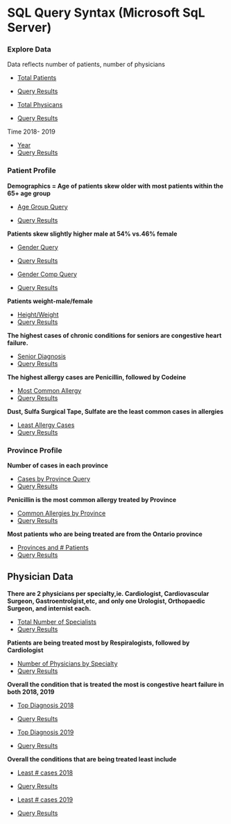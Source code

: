 # SQL Query Syntax (Microsoft SqL Server)

### Explore Data

Data reflects    number of patients,    number of physicians

- [Total Patients](tot_patients.sql)
- [Query Results](tot_patients.csv)



- [Total Physicans](tot_doc.sql)
  
- [Query Results](tot_doc.csv)
 



Time 2018- 2019
- [Year](year.sql)
- [Query Results](year.csv)
 
### Patient Profile  

**Demographics = Age of patients skew older with most patients within the 65+ age group** 

- [Age Group Query](Age_group.sql)

- [Query Results](age_group.csv)

**Patients skew slightly higher male at 54% vs.46% female**
  
- [Gender Query](gender.sql)
- [Query Results](fem_male.csv)

  
- [Gender Comp Query](gender_percent.sql)
- [Query Results](gender_percent.csv)


**Patients weight-male/female**

- [Height/Weight](weight_height.sql) 
- [Query Results](height_weight.csv)


**The highest cases of chronic conditions for seniors are congestive heart failure.**

- [Senior Diagnosis](senior_diag.sqls)
- [Query Results](sen_diag.csv)


**The highest allergy cases are Penicillin, followed by Codeine**

- [Most Common Allergy ](topallergies.sql)
- [Query Results](top_allergies.csv)


**Dust, Sulfa Surgical Tape, Sulfate are the least common cases in allergies**

- [Least Allergy Cases](least_allergies.sql) 
- [Query Results](least_allergies.csv)


### Province Profile  

**Number of cases in each province**

- [Cases by Province Query](SQL/Hospital/cases_provinces.sql)
- [Query Results](SQL/Hospital/num_provinces.csv)

**Penicillin is the most common allergy treated by Province**

- [Common Allergies by Province](provallergies.sql)
- [Query Results](provallergies.csv)


 **Most patients who are being treated are from the Ontario province**
 
- [Provinces and # Patients](province.sql)
- [Query Results](province.csv)





## Physician Data 

**There are 2 physicians per specialty,ie. Cardiologist, Cardiovascular Surgeon, Gastroentrolgist,etc, and only one Urologist,
Orthopaedic Surgeon, and internist each.**

- [Total Number of Specialists](specialty_count.sql)
- [Query Results](spec_count.csv)


**Patients are being treated most by Respiralogists, followed by Cardiologist**

- [Number of Physicians by Specialty](special_patientcount.sql)
- [Query Results](spec_count.csv)

**Overall the condition that is treated the most is congestive heart failure in both 2018, 2019**

- [Top Diagnosis 2018](top2018_diag.sql)
- [Query Results](top2018diag.csv)


- [Top Diagnosis 2019](top2019_diag.sql)
- [Query Results](top2019_diag.csv)


**Overall the conditions that are being treated least include**

- [Least # cases 2018](leastadm2018.sql)
- [Query Results](leastad2018.csv)

- [Least # cases 2019 ](leastadm2019.sql)

- [Query Results](leastad20189.csv)

